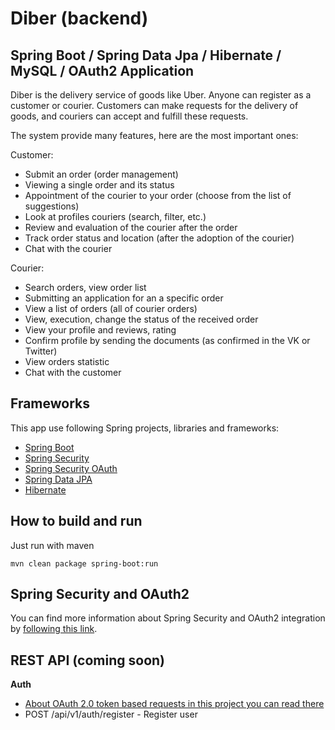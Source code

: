 # Diber (backend)
## Spring Boot / Spring Data Jpa / Hibernate / MySQL / OAuth2 Application

Diber is the delivery service of goods like Uber. Anyone can register as a customer or courier. 
Customers can make requests for the delivery of goods, and couriers can accept and fulfill these requests.

The system provide many features, here are the most important ones:

Customer:

* Submit an order (order management)
* Viewing a single order and its status
* Appointment of the courier to your order (choose from the list of suggestions)
* Look at profiles couriers (search, filter, etc.)
* Review and evaluation of the courier after the order
* Track order status and location (after the adoption of the courier)
* Chat with the courier

Courier:

* Search orders, view order list
* Submitting an application for an a specific order
* View a list of orders (all of courier orders)
* View, execution, change the status of the received order
* View your profile and reviews, rating
* Confirm profile by sending the documents (as confirmed in the VK or Twitter)
* View orders statistic
* Chat with the customer


## Frameworks

This app use following Spring projects, libraries and frameworks:

* [Spring Boot](http://projects.spring.io/spring-boot/)
* [Spring Security](http://projects.spring.io/spring-security/)
* [Spring Security OAuth](http://projects.spring.io/spring-security-oauth/)
* [Spring Data JPA](http://projects.spring.io/spring-data-jpa/)
* [Hibernate](http://docs.spring.io/spring/docs/current/spring-framework-reference/html/orm.html#orm-hibernate)

## How to build and run

Just run with maven

```
mvn clean package spring-boot:run
```

## Spring Security and OAuth2

You can find more information about Spring Security and OAuth2 integration by [following this link](https://github.com/handioq/spring-boot-security-oauth2/).

## REST API (coming soon)

<b>Auth</b>

* [About OAuth 2.0 token based requests in this project you can read there](https://github.com/handioq/spring-boot-security-oauth2#how-to-use)
* POST /api/v1/auth/register - Register user



